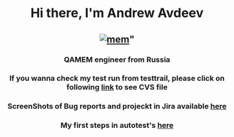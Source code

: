 <h1 align="center">Hi there, I'm Andrew Avdeev</a> </h1>
<h2 align="center"> <a href="https://ibb.co/R4r8NWm"><img src="https://i.ibb.co/Z149SCP/mem.jpg" alt="mem" border="0"></a>" </h2>
<h3 align="center">QAMEM engineer from Russia </h3>
<h3 align="center"> If you wanna check my test run from testtrail, please click on following <a href="https://github.com/andrewavdeev23/TPO/blob/main/Testtrail%20run/test_https___bumbleby.ru.csv">link</a> to see CVS file </h3>
<h3 align="center"> ScreenShots of Bug reports and projeckt in Jira available <a href="https://github.com/andrewavdeev23/TPO/tree/main/jira%20screens">here</a> </h3>
<h3 align="center"> My first steps in autotest's <a href="https://github.com/andrewavdeev23/TPO/tree/main/Automatisation">here</a> </h3>
